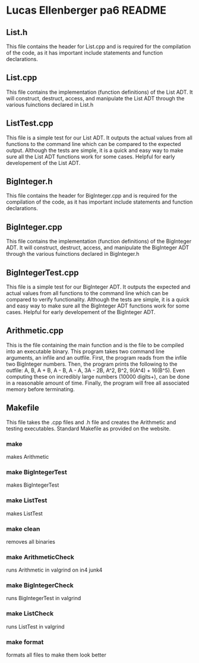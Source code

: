 # Lucas Ellenberger pa6 README

## List.h

This file contains the header for List.cpp and is required for the compilation of the code, as it has important include statements and function declarations.

## List.cpp

This file contains the implementation (function definitions) of the List ADT. It will construct, destruct, access, and manipulate the List ADT through the various fuinctions declared in List.h

## ListTest.cpp

This file is a simple test for our List ADT. It outputs the actual values from all functions to the command line which can be compared to the expected output. Although the tests are simple, it is a quick and easy way to make sure all the List ADT functions work for some cases. Helpful for early developement of the List ADT.

## BigInteger.h

This file contains the header for BigInteger.cpp and is required for the compilation of the code, as it has important include statements and function declarations.

## BigInteger.cpp

This file contains the implementation (function definitions) of the BigInteger ADT. It will construct, destruct, access, and manipulate the BigInteger ADT through the various fuinctions declared in BigInteger.h

## BigIntegerTest.cpp

This file is a simple test for our BigInteger ADT. It outputs the expected and actual values from all functions to the command line which can be compared to verify functionality. Although the tests are simple, it is a quick and easy way to make sure all the BigInteger ADT functions work for some cases. Helpful for early developement of the BigInteger ADT.

## Arithmetic.cpp

This is the file containing the main function and is the file to be compiled into an executable binary. This program takes two command line arguments, an infile and an outfile. First, the program reads from the infile two BigInteger numbers. Then, the program prints the following to the outfile: A, B, A + B, A - B, A - A, 3A - 2B, A^2, B^2, 9(A^4) + 16(B^5). Even computing these on incredibly large numbers (10000 digits+), can be done in a reasonable amount of time. Finally, the program will free all associated memory before terminating.

## Makefile

This file takes the .cpp files and .h file and creates the Arithmetic and testing executables.
Standard Makefile as provided on the website.

### make

makes Arithmetic

### make BigIntegerTest

makes BigIntegerTest

### make ListTest

makes ListTest

### make clean

removes all binaries

### make ArithmeticCheck

runs Arithmetic in valgrind on in4 junk4

### make BigIntegerCheck

runs BigIntegerTest in valgrind

### make ListCheck

runs ListTest in valgrind
            
### make format

formats all files to make them look better

